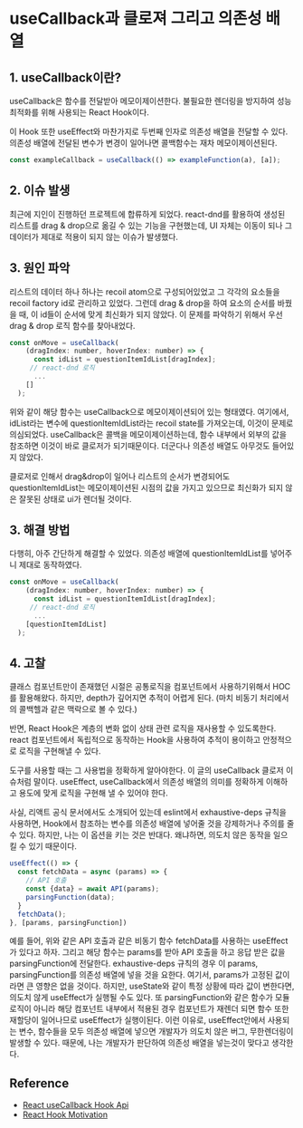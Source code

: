 # useCallback과 클로져 그리고 의존성 배열

   

   ## 1. useCallback이란?

useCallback은 함수를 전달받아 메모이제이션한다. 불필요한 렌더링을 방지하여 성능 최적화를 위해 사용되는 React Hook이다.

이 Hook 또한 useEffect와 마찬가지로 두번째 인자로 의존성 배열을 전달할 수 있다. 의존성 배열에 전달된 변수가 변경이 일어나면 콜백함수는 재차 메모이제이션된다.

```JavaScript
const exampleCallback = useCallback(() => exampleFunction(a), [a]);
```



   

   ## 2. 이슈 발생

최근에 지인이 진행하던 프로젝트에 합류하게 되었다.
react-dnd를 활용하여 생성된 리스트를 drag & drop으로 옮길 수 있는 기능을 구현했는데, UI 자체는 이동이 되나 그 데이터가 제대로 적용이 되지 않는 이슈가 발생했다.



## 3. 원인 파악

리스트의 데이터 하나 하나는 recoil atom으로 구성되어있었고 그 각각의 요소들을 recoil factory id로 관리하고 있었다. 그런데 drag & drop을 하여 요소의 순서를 바꿨을 때, 이 id들이 순서에 맞게 최신화가 되지 않았다. 이 문제를 파악하기 위해서 우선 drag & drop 로직 함수를 찾아내었다.

```JavaScript
const onMove = useCallback(
    (dragIndex: number, hoverIndex: number) => {
      const idList = questionItemIdList[dragIndex];
     // react-dnd 로직
      ...
    []
  );
```

위와 같이 해당 함수는 useCallback으로 메모이제이션되어 있는 형태였다. 여기에서, idList라는 변수에 questionItemIdList라는 recoil state를 가져오는데, 이것이 문제로 의심되었다. useCallback은 콜백을 메모이제이션하는데, 함수 내부에서 외부의 값을 참조하면 이것이 바로 클로저가 되기때문이다. 더군다나 의존성 배열도 아무것도 들어있지 않았다.

클로저로 인해서 drag&drop이 일어나 리스트의 순서가 변경되어도 questionItemIdList는 메모이제이션된 시점의 값을 가지고 있으므로 최신화가 되지 않은 잘못된 상태로 ui가 렌더될 것이다.

   ##     

   ## 3. 해결 방법

다행히, 아주 간단하게 해결할 수 있었다. 의존성 배열에 questionItemIdList를 넣어주니 제대로 동작하였다.

```JavaScript
const onMove = useCallback(
    (dragIndex: number, hoverIndex: number) => {
      const idList = questionItemIdList[dragIndex];
     // react-dnd 로직
      ...
    [questionItemIdList]
  );
```

   

   ## 4. 고찰

클래스 컴포넌트만이 존재했던 시절은 공통로직을 컴포넌트에서 사용하기위해서 HOC를 활용해왔다. 하지만, depth가 깊어지면 추적이 어렵게 된다. (마치 비동기 처리에서의 콜백헬과 같은 맥락으로 볼 수 있다.)

반면,  React Hook은 계층의 변화 없이 상태 관련 로직을 재사용할 수 있도록한다. react 컴포넌트에서 독립적으로 동작하는 Hook을 사용하여 추적이 용이하고 안정적으로 로직을 구현해낼 수 있다.

도구를 사용할 때는 그 사용법을 정확하게 알아야한다. 이 글의 useCallback 클로저 이슈처럼 말이다. useEffect, useCallback에서 의존성 배열의 의미를 정확하게 이해하고 용도에 맞게 로직을 구현해 낼 수 있어야 한다.

사실, 리액트 공식 문서에서도 소개되어 있는데 eslint에서 exhaustive-deps 규칙을 사용하면, Hook에서 참조하는 변수를 의존성 배열에 넣어줄 것을 강제하거나 주의를 줄 수 있다. 하지만, 나는 이 옵션을 키는 것은 반대다. 왜냐하면, 의도치 않은 동작을 일으킬 수 있기 때문이다.

```JavaScript
useEffect(() => {
  const fetchData = async (params) => {
    // API 호출
    const {data} = await API(params);
    parsingFunction(data);
  }
  fetchData();
}, [params, parsingFunction])
```

예를 들어, 위와 같은 API 호출과 같은 비동기 함수 fetchData를 사용하는 useEffect가 있다고 하자. 그리고 해당 함수는 params를 받아 API 호출을 하고 응답 받은 값을 parsingFunction에 전달한다. exhaustive-deps 규칙의 경우 이 params, parsingFunction를 의존성 배열에 넣을 것을 요한다. 여기서, params가 고정된 값이라면 큰 영향은 없을 것이다. 하지만, useState와 같이 특정 상황에 따라 값이 변한다면, 의도치 않게 useEffect가 실행될 수도 있다. 또 parsingFunction와 같은 함수가 모듈 로직이 아니라 해당 컴포넌트 내부에서 적용된 경우 컴포넌트가 재렌더 되면 함수 또한 재할당이 일어나므로 useEffect가 실행이된다. 이런 이유로, useEffect안에서 사용되는 변수, 함수들을 모두 의존성 배열에 넣으면 개발자가 의도치 않은 버그, 무한렌더링이 발생할 수 있다. 때문에, 나는 개발자가 판단하여 의존성 배열을 넣는것이 맞다고 생각한다.

   

   ## Reference

   * [React useCallback Hook Api](https://ko.reactjs.org/docs/hooks-reference.html#usecallback)
   * [React Hook Motivation](https://ko.reactjs.org/docs/hooks-intro.html#motivation)